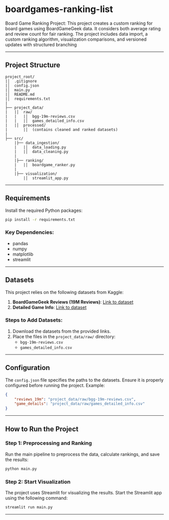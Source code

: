 # boardgames-ranking-list
Board Game Ranking Project: This project creates a custom ranking for board games using BoardGameGeek data. It considers both average rating and review count for fair ranking. The project includes data import, a custom ranking algorithm, visualization comparisons, and versioned updates with structured branching

---

## Project Structure

```
project_root/
|│  .gitignore
|│  config.json
|│  main.py
|│  README.md
|│  requirements.txt
|
├── project_data/
|   |│  raw/
|   |   |│  bgg-19m-reviews.csv
|   |   |│  games_detailed_info.csv
|   |│  processed/
|       |│  (contains cleaned and ranked datasets)
|
├── src/
    |├── data_ingestion/
    |   |│  data_loading.py
    |   |│  data_cleaning.py
    |
    |├── ranking/
    |   |│  boardgame_ranker.py
    |
    |├── visualization/
        |│  streamlit_app.py
```

---

## Requirements

Install the required Python packages:

```bash
pip install -r requirements.txt
```

### Key Dependencies:
- pandas
- numpy
- matplotlib
- streamlit

---

## Datasets

This project relies on the following datasets from Kaggle:

1. **BoardGameGeek Reviews (19M Reviews)**: [Link to dataset](https://www.kaggle.com/datasets/jvanelteren/boardgamegeek-reviews?select=bgg-19m-reviews.csv)
2. **Detailed Game Info**: [Link to dataset](https://www.kaggle.com/datasets/jvanelteren/boardgamegeek-reviews?select=games_detailed_info.csv)

### Steps to Add Datasets:
1. Download the datasets from the provided links.
2. Place the files in the `project_data/raw/` directory:
   - `bgg-19m-reviews.csv`
   - `games_detailed_info.csv`

---

## Configuration

The `config.json` file specifies the paths to the datasets. Ensure it is properly configured before running the project. Example:

```json
{
    "reviews_19m": "project_data/raw/bgg-19m-reviews.csv",
    "game_details": "project_data/raw/games_detailed_info.csv"
}
```

---

## How to Run the Project

### Step 1: Preprocessing and Ranking

Run the main pipeline to preprocess the data, calculate rankings, and save the results:

```bash
python main.py
```

### Step 2: Start Visualization

The project uses Streamlit for visualizing the results. Start the Streamlit app using the following command:

```bash
streamlit run main.py
```

---

